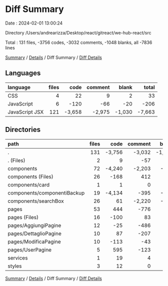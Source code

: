 # Diff Summary

Date : 2024-02-01 13:00:24

Directory /Users/andrearizza/Desktop/react/gitreact/we-hub-react/src

Total : 131 files,  -3756 codes, -3032 comments, -1048 blanks, all -7836 lines

[Summary](results.md) / [Details](details.md) / Diff Summary / [Diff Details](diff-details.md)

## Languages
| language | files | code | comment | blank | total |
| :--- | ---: | ---: | ---: | ---: | ---: |
| CSS | 4 | 22 | 9 | 2 | 33 |
| JavaScript | 6 | -120 | -66 | -20 | -206 |
| JavaScript JSX | 121 | -3,658 | -2,975 | -1,030 | -7,663 |

## Directories
| path | files | code | comment | blank | total |
| :--- | ---: | ---: | ---: | ---: | ---: |
| . | 131 | -3,756 | -3,032 | -1,048 | -7,836 |
| . (Files) | 2 | 9 | -57 | -7 | -55 |
| components | 72 | -4,240 | -2,203 | -967 | -7,410 |
| components (Files) | 26 | -168 | 412 | 30 | 274 |
| components/card | 1 | 1 | 0 | 0 | 1 |
| components/componentiBackup | 19 | -4,134 | -395 | -789 | -5,318 |
| components/searchBox | 26 | 61 | -2,220 | -208 | -2,367 |
| pages | 53 | 444 | -776 | -87 | -419 |
| pages (Files) | 16 | -100 | 83 | 59 | 42 |
| pages/AggiungiPagine | 12 | -25 | -486 | -81 | -592 |
| pages/DettaglioPagine | 10 | 87 | -207 | -22 | -142 |
| pages/ModificaPagine | 10 | -113 | -43 | 17 | -139 |
| pages/UserPagine | 5 | 595 | -123 | -60 | 412 |
| services | 1 | 19 | 4 | 13 | 36 |
| styles | 3 | 12 | 0 | 0 | 12 |

[Summary](results.md) / [Details](details.md) / Diff Summary / [Diff Details](diff-details.md)